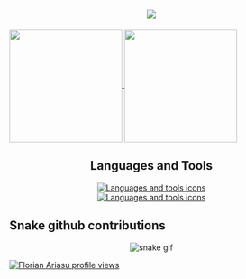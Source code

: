 <h1 align="center">
    <img src="https://readme-typing-svg.herokuapp.com/?font=Roboto&color=7aa2f7&size=35&center=true&vCenter=true&width=500&height=70&duration=4000&lines=Hi+There!+👋;+I'm+Florian+Ariasu!;" />
</h1>

<a href="https://github.com/florianAriasu/github-readme-stats">
  <img height=200 align="center" src="https://github-readme-stats.vercel.app/api?username=florianAriasu&show_icons=true&theme=tokyonight" /> 
</a>
<a href="https://github.com/florianAriasu/convoychat">
  <img height=200 align="center" src="https://github-readme-stats.vercel.app/api/top-langs?username=florianAriasu&layout=compact&langs_count=8&card_width=320&theme=tokyonight" />
</a>

<h2 align=center>Languages and Tools</h2>

<p align="center">
  <a href="https://skillicons.dev">
    <img src="https://skillicons.dev/icons?i=c,cpp,java,lua&theme=dark" alt="Languages and tools icons"/><br>
    <img src="https://skillicons.dev/icons?i=git,github,docker,neovim,bash,linux,ubuntu,md&theme=dark" alt="Languages and tools icons"/>
  </a>
</p>

## Snake github contributions 

<div align="center">
    
  ![snake gif](https://github.com/florianAriasu/florianAriasu/blob/output/github-snake-dark.svg)
</div>

[![Florian Ariasu profile views](https://u8views.com/api/v1/github/profiles/119046752/views/total-count.svg)](https://u8views.com/github/florianAriasu)
